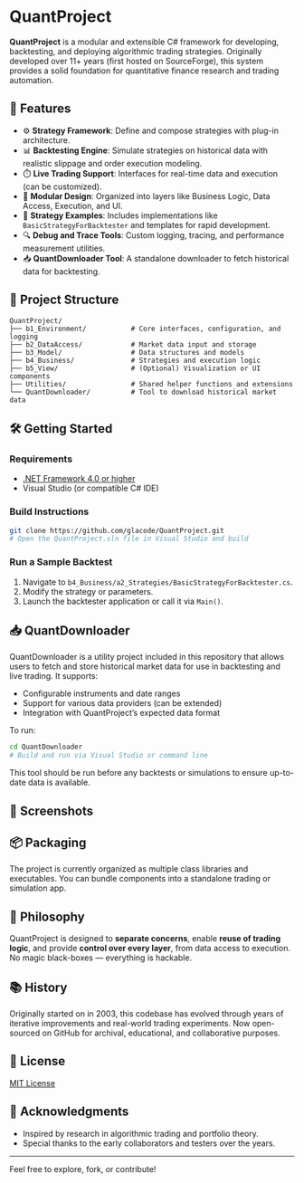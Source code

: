 
# QuantProject

**QuantProject** is a modular and extensible C# framework for developing, backtesting, and deploying algorithmic trading strategies. Originally developed over 11+ years (first hosted on SourceForge), this system provides a solid foundation for quantitative finance research and trading automation.

## 🚀 Features

- ⚙️ **Strategy Framework**: Define and compose strategies with plug-in architecture.
- 📊 **Backtesting Engine**: Simulate strategies on historical data with realistic slippage and order execution modeling.
- ⏱️ **Live Trading Support**: Interfaces for real-time data and execution (can be customized).
- 📁 **Modular Design**: Organized into layers like Business Logic, Data Access, Execution, and UI.
- 🧪 **Strategy Examples**: Includes implementations like `BasicStrategyForBacktester` and templates for rapid development.
- 🔍 **Debug and Trace Tools**: Custom logging, tracing, and performance measurement utilities.
- 📥 **QuantDownloader Tool**: A standalone downloader to fetch historical data for backtesting.

## 🧱 Project Structure

```
QuantProject/
├── b1_Environment/           # Core interfaces, configuration, and logging
├── b2_DataAccess/            # Market data input and storage
├── b3_Model/                 # Data structures and models
├── b4_Business/              # Strategies and execution logic
├── b5_View/                  # (Optional) Visualization or UI components
├── Utilities/                # Shared helper functions and extensions
└── QuantDownloader/          # Tool to download historical market data
```

## 🛠️ Getting Started

### Requirements

- [.NET Framework 4.0 or higher](https://dotnet.microsoft.com/)
- Visual Studio (or compatible C# IDE)

### Build Instructions

```bash
git clone https://github.com/glacode/QuantProject.git
# Open the QuantProject.sln file in Visual Studio and build
```

### Run a Sample Backtest

1. Navigate to `b4_Business/a2_Strategies/BasicStrategyForBacktester.cs`.
2. Modify the strategy or parameters.
3. Launch the backtester application or call it via `Main()`.

## 📥 QuantDownloader

QuantDownloader is a utility project included in this repository that allows users to fetch and store historical market data for use in backtesting and live trading. It supports:

- Configurable instruments and date ranges
- Support for various data providers (can be extended)
- Integration with QuantProject’s expected data format

To run:

```bash
cd QuantDownloader
# Build and run via Visual Studio or command line
```

This tool should be run before any backtests or simulations to ensure up-to-date data is available.

## 📸 Screenshots

<!-- If you have any screenshots of the UI or logs, insert here -->
<!-- ![Example Screenshot](screenshots/backtest_result.png) -->

## 📦 Packaging

The project is currently organized as multiple class libraries and executables. You can bundle components into a standalone trading or simulation app.

## 🧠 Philosophy

QuantProject is designed to **separate concerns**, enable **reuse of trading logic**, and provide **control over every layer**, from data access to execution. No magic black-boxes — everything is hackable.

## 📚 History

Originally started on in 2003, this codebase has evolved through years of iterative improvements and real-world trading experiments. Now open-sourced on GitHub for archival, educational, and collaborative purposes.

## 📄 License

[MIT License](LICENSE)

## 🙏 Acknowledgments

- Inspired by research in algorithmic trading and portfolio theory.
- Special thanks to the early collaborators and testers over the years.

---

Feel free to explore, fork, or contribute!

